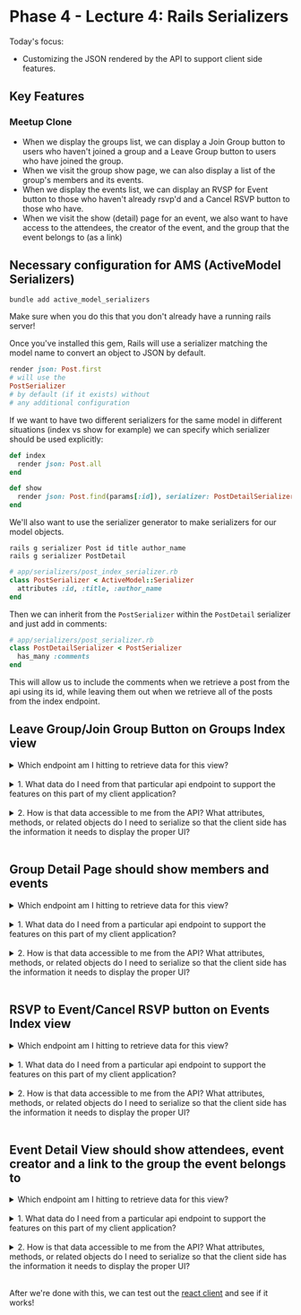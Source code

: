 # Phase 4 - Lecture 4: Rails Serializers

Today's focus: 

- Customizing the JSON rendered by the API to support client side features.

## Key Features

### Meetup Clone

- When we display the groups list, we can display a Join Group button to users who haven't joined a group and a Leave Group button to users who have joined the group.
- When we visit the group show page, we can also display a list of the group's members and its events.
- When we display the events list, we can display an RVSP for Event button to those who haven't already rsvp'd and a Cancel RSVP button to those who have.
- When we visit the show (detail) page for an event, we also want to have access to the attendees, the creator of the event, and the group that the event belongs to (as a link)

## Necessary configuration for AMS (ActiveModel Serializers)

```
bundle add active_model_serializers
```
Make sure when you do this that you don't already have a running rails server!

Once you've installed this gem, Rails will use a serializer matching the model name to convert an object to JSON by default.

```rb
render json: Post.first
# will use the
PostSerializer 
# by default (if it exists) without 
# any additional configuration
```

If we want to have two different serializers for the same model in different situations (index vs show for example) we can specify which serializer should be used explicitly:

```rb
def index
  render json: Post.all
end

def show
  render json: Post.find(params[:id]), serializer: PostDetailSerializer
end
```
We'll also want to use the serializer generator to make serializers for our model objects.

```
rails g serializer Post id title author_name
rails g serializer PostDetail
```

```rb
# app/serializers/post_index_serializer.rb
class PostSerializer < ActiveModel::Serializer
  attributes :id, :title, :author_name
end
```
Then we can inherit from the `PostSerializer` within the `PostDetail` serializer and just add in comments:

```rb
# app/serializers/post_serializer.rb
class PostDetailSerializer < PostSerializer
  has_many :comments
end
```

This will allow us to include the comments when we retrieve a post from the api using its id, while leaving them out when we retrieve all of the posts from the index endpoint.

## Leave Group/Join Group Button on Groups Index view

<details>
  <summary>
    Which endpoint am I hitting to retrieve data for this view?
  </summary>
  <hr/>

  GET '/groups', to: groups#index

  <hr/>

</details>
<br/>



<details>
  <summary>
    1. What data do I need from that particular api endpoint to support the features on this part of my client application?
  </summary>
  <hr/>

  - I need the group's id, name and location
  - I also need an associated `membership` belonging to the current user 
      - if the current user has joined the group, they will have a `membership` and I can show a button to leave the group (deleting the `membership`)
      - if there is no `membership` belonging to this group and the current user, I can show a join group button instead (that will create a new `membership`)
  

  <hr/>

</details>
<br/>


<details>
  <summary>
    2. How is that data accessible to me from the API? What attributes, methods, or related objects do I need to serialize so that the client side has the information it needs to display the proper UI?
  </summary>
  <hr/>

  - attributes are accessible directly
  - I need to add a method to the serializer that will look through the current user's `memberships` to see if one has the same group_id as this group, the method should return either that or nil..

  <hr/>

</details>
<br/>


## Group Detail Page should show members and events

<details>
  <summary>
    Which endpoint am I hitting to retrieve data for this view?
  </summary>
  <hr/>

  GET '/groups/:id', to: groups#show

  <hr/>

</details>
<br/>

<details>
  <summary>
    1. What data do I need from a particular api endpoint to support the features on this part of my client application?
  </summary>
  <hr/>

  I need to include members and events

  <hr/>

</details>
<br/>


<details>
  <summary>
    2. How is that data accessible to me from the API? What attributes, methods, or related objects do I need to serialize so that the client side has the information it needs to display the proper UI?
  </summary>
  <hr/>

  - has_many :members
  - has_many :events
  >note: I don't need to add through in the serializer even though the group has many members through user_groups

  <hr/>

</details>
<br/>


## RSVP to Event/Cancel RSVP button on Events Index view

<details>
  <summary>
    Which endpoint am I hitting to retrieve data for this view?
  </summary>
  <hr/>

  GET '/events', to: events#index

  <hr/>

</details>
<br/>

<details>
  <summary>
    1. What data do I need from a particular api endpoint to support the features on this part of my client application?
  </summary>
  <hr/>

  - I need the key attributes, :id, :title, :description, :location, :starts_at, :ends_at
  - I also may want to convert the starts_at and ends_at times to something a bit more human readable for my client app (like this: `From Monday, 09/20/21 at 11:09 AM to Monday, 09/20/21 at 01:09 PM`)
  - if the current user has an `rsvp` belonging to this event, I need to return it to the client:
    - if it's there, I can show a button to cancel the RSVP (delete the `rsvp`)
    - if it's not, I can show a button to RSVP to the event (create a new `rsvp`)

  <hr/>

</details>
<br/>


<details>
  <summary>
    2. How is that data accessible to me from the API? What attributes, methods, or related objects do I need to serialize so that the client side has the information it needs to display the proper UI?
  </summary>
  <hr/>

  - attributes are directly accessible
  - we can add a time method that will combine the start and end times into a more human readable format
```rb
  def time
    "From #{object.starts_at.strftime('%A, %m/%d/%y at %I:%m %p')} to #{object.ends_at.strftime('%A, %m/%d/%y at %I:%m %p')}"
  end
```
  - we can add an `rsvp` method that will look through all of the current user's rsvps to see if one matches the event we're serializing. If it does, return it, if not return nil.

  <hr/>

</details>
<br/>


## Event Detail View should show attendees, event creator and a link to the group the event belongs to

<details>
  <summary>
    Which endpoint am I hitting to retrieve data for this view?
  </summary>
  <hr/>

  GET '/events/:id', to: events#show

  <hr/>

</details>
<br/>

<details>
  <summary>
    1. What data do I need from a particular api endpoint to support the features on this part of my client application?
  </summary>
  <hr/>

  - I need all the same attributes as for index, :id, :title, :description, :location, :start_time, :end_time
  - I also want to include the associated group
  - I want the attendees as well as the username of the creator that the event belongs to

  <hr/>

</details>
<br/>


<details>
  <summary>
    2. How is that data accessible to me from the API? What attributes, methods, or related objects do I need to serialize so that the client side has the information it needs to display the proper UI?
  </summary>
  <hr/>

  - attributes and formatted time I can get through inheritance with the index serializer
  - I can add belongs_to :group (with another serializer specified so I only include the id and name of the group needed to construct the link instead of all the groups members and such)
  - I can add a method called creator that will return the username of the user that this event belongs to
  - I can add `has_many :attendees` to include the users who have rsvp'd to the event.

  <hr/>

</details>
<br/>

After we're done with this, we can test out the [react client](git@github.com:DakotaLMartinez/042522_meetup_clone_client.git) and see if it works!